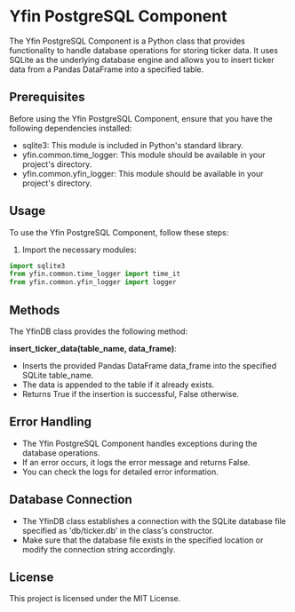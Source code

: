 # Yfin PostgreSQL Component

The Yfin PostgreSQL Component is a Python class that provides functionality to handle database operations for storing ticker data. It uses SQLite as the underlying database engine and allows you to insert ticker data from a Pandas DataFrame into a specified table.

## Prerequisites

Before using the Yfin PostgreSQL Component, ensure that you have the following dependencies installed:

- sqlite3: This module is included in Python's standard library.
- yfin.common.time_logger: This module should be available in your project's directory.
- yfin.common.yfin_logger: This module should be available in your project's directory.

## Usage

To use the Yfin PostgreSQL Component, follow these steps:

1. Import the necessary modules:

```python
import sqlite3
from yfin.common.time_logger import time_it
from yfin.common.yfin_logger import logger
```

## Methods
The YfinDB class provides the following method:

**insert_ticker_data(table_name, data_frame)**: 
- Inserts the provided Pandas DataFrame data_frame into the specified SQLite table_name. 
- The data is appended to the table if it already exists. 
- Returns True if the insertion is successful, False otherwise.

## Error Handling
- The Yfin PostgreSQL Component handles exceptions during the database operations. 
- If an error occurs, it logs the error message and returns False. 
- You can check the logs for detailed error information.

## Database Connection
- The YfinDB class establishes a connection with the SQLite database file specified as 'db/ticker.db' in the class's constructor. 
- Make sure that the database file exists in the specified location or modify the connection string accordingly.

## License
This project is licensed under the MIT License.